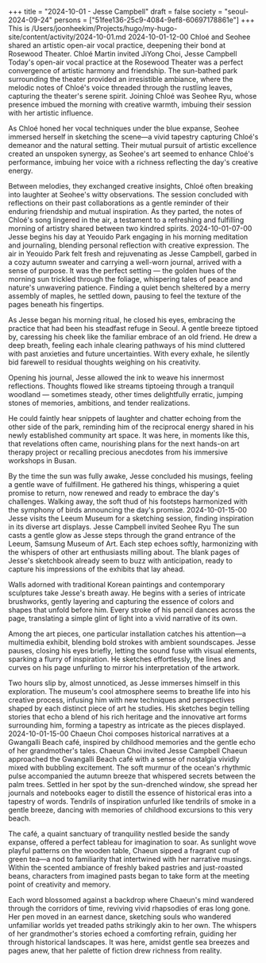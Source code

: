 +++
title = "2024-10-01 - Jesse Campbell"
draft = false
society = "seoul-2024-09-24"
persons = ["51fee136-25c9-4084-9ef8-60697178861e"]
+++
This is /Users/joonheekim/Projects/hugo/my-hugo-site/content/activity/2024-10-01.md
2024-10-01-12-00
Chloé and Seohee shared an artistic open-air vocal practice, deepening their bond at Rosewood Theater.
Chloé Martin invited JiYong Choi, Jesse Campbell
Today's open-air vocal practice at the Rosewood Theater was a perfect convergence of artistic harmony and friendship. The sun-bathed park surrounding the theater provided an irresistible ambiance, where the melodic notes of Chloé's voice threaded through the rustling leaves, capturing the theater's serene spirit. Joining Chloé was Seohee Ryu, whose presence imbued the morning with creative warmth, imbuing their session with her artistic influence.

As Chloé honed her vocal techniques under the blue expanse, Seohee immersed herself in sketching the scene—a vivid tapestry capturing Chloé's demeanor and the natural setting. Their mutual pursuit of artistic excellence created an unspoken synergy, as Seohee's art seemed to enhance Chloé's performance, imbuing her voice with a richness reflecting the day's creative energy.

Between melodies, they exchanged creative insights, Chloé often breaking into laughter at Seohee's witty observations. The session concluded with reflections on their past collaborations as a gentle reminder of their enduring friendship and mutual inspiration. As they parted, the notes of Chloé's song lingered in the air, a testament to a refreshing and fulfilling morning of artistry shared between two kindred spirits.
2024-10-01-07-00
Jesse begins his day at Yeouido Park engaging in his morning meditation and journaling, blending personal reflection with creative expression.
The air in Yeouido Park felt fresh and rejuvenating as Jesse Campbell, garbed in a cozy autumn sweater and carrying a well-worn journal, arrived with a sense of purpose. It was the perfect setting — the golden hues of the morning sun trickled through the foliage, whispering tales of peace and nature's unwavering patience. Finding a quiet bench sheltered by a merry assembly of maples, he settled down, pausing to feel the texture of the pages beneath his fingertips.

As Jesse began his morning ritual, he closed his eyes, embracing the practice that had been his steadfast refuge in Seoul. A gentle breeze tiptoed by, caressing his cheek like the familiar embrace of an old friend. He drew a deep breath, feeling each inhale clearing pathways of his mind cluttered with past anxieties and future uncertainties. With every exhale, he silently bid farewell to residual thoughts weighing on his creativity.

Opening his journal, Jesse allowed the ink to weave his innermost reflections. Thoughts flowed like streams tiptoeing through a tranquil woodland — sometimes steady, other times delightfully erratic, jumping stones of memories, ambitions, and tender realizations.

He could faintly hear snippets of laughter and chatter echoing from the other side of the park, reminding him of the reciprocal energy shared in his newly established community art space. It was here, in moments like this, that revelations often came, nourishing plans for the next hands-on art therapy project or recalling precious anecdotes from his immersive workshops in Busan.

By the time the sun was fully awake, Jesse concluded his musings, feeling a gentle wave of fulfillment. He gathered his things, whispering a quiet promise to return, now renewed and ready to embrace the day's challenges. Walking away, the soft thud of his footsteps harmonized with the symphony of birds announcing the day's promise.
2024-10-01-15-00
Jesse visits the Leeum Museum for a sketching session, finding inspiration in its diverse art displays.
Jesse Campbell invited Seohee Ryu
The sun casts a gentle glow as Jesse steps through the grand entrance of the Leeum, Samsung Museum of Art. Each step echoes softly, harmonizing with the whispers of other art enthusiasts milling about. The blank pages of Jesse's sketchbook already seem to buzz with anticipation, ready to capture his impressions of the exhibits that lay ahead.

Walls adorned with traditional Korean paintings and contemporary sculptures take Jesse's breath away. He begins with a series of intricate brushworks, gently layering and capturing the essence of colors and shapes that unfold before him. Every stroke of his pencil dances across the page, translating a simple glint of light into a vivid narrative of its own.

Among the art pieces, one particular installation catches his attention—a multimedia exhibit, blending bold strokes with ambient soundscapes. Jesse pauses, closing his eyes briefly, letting the sound fuse with visual elements, sparking a flurry of inspiration. He sketches effortlessly, the lines and curves on his page unfurling to mirror his interpretation of the artwork.

Two hours slip by, almost unnoticed, as Jesse immerses himself in this exploration. The museum's cool atmosphere seems to breathe life into his creative process, infusing him with new techniques and perspectives shaped by each distinct piece of art he studies. His sketches begin telling stories that echo a blend of his rich heritage and the innovative art forms surrounding him, forming a tapestry as intricate as the pieces displayed.
2024-10-01-15-00
Chaeun Choi composes historical narratives at a Gwangalli Beach café, inspired by childhood memories and the gentle echo of her grandmother's tales.
Chaeun Choi invited Jesse Campbell
Chaeun approached the Gwangalli Beach café with a sense of nostalgia vividly mixed with bubbling excitement. The soft murmur of the ocean's rhythmic pulse accompanied the autumn breeze that whispered secrets between the palm trees. Settled in her spot by the sun-drenched window, she spread her journals and notebooks eager to distill the essence of historical eras into a tapestry of words. Tendrils of inspiration unfurled like tendrils of smoke in a gentle breeze, dancing with memories of childhood excursions to this very beach.

The café, a quaint sanctuary of tranquility nestled beside the sandy expanse, offered a perfect tableau for imagination to soar. As sunlight wove playful patterns on the wooden table, Chaeun sipped a fragrant cup of green tea—a nod to familiarity that intertwined with her narrative musings. Within the scented ambiance of freshly baked pastries and just-roasted beans, characters from imagined pasts began to take form at the meeting point of creativity and memory.

Each word blossomed against a backdrop where Chaeun's mind wandered through the corridors of time, reviving vivid rhapsodies of eras long gone. Her pen moved in an earnest dance, sketching souls who wandered unfamiliar worlds yet treaded paths strikingly akin to her own. The whispers of her grandmother's stories echoed a comforting refrain, guiding her through historical landscapes. It was here, amidst gentle sea breezes and pages anew, that her palette of fiction drew richness from reality.
